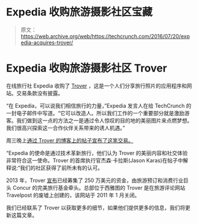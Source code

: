 # Expedia 收购旅游摄影社区宝藏 

> 原文：<https://web.archive.org/web/https://techcrunch.com/2016/07/20/expedia-acquires-trover/>

# Expedia 收购旅游摄影社区 Trover

在线旅行社 Expedia 收购了 [Trover](https://web.archive.org/web/20230103131637/http://www.trover.com/) ，这是一个人们分享旅行照片的应用程序和网站。交易条款没有披露。

“在 Expedia，可以说我们相信旅行的力量，”Expedia 发言人在给 TechCrunch 的一封电子邮件中写道。“它可以改造人。所以我们工作的一个重要部分就是激励游客。我们做到这一点的方法之一是通过令人惊叹的目的地的美丽图片来点燃梦想。我们很高兴探索这一合作伙伴关系带来的诱人机遇。”

周三晚上[通过 Trover 的博客上的帖子宣布了这笔交易。](https://web.archive.org/web/20230103131637/http://blog.trover.com/trover-is-now-part-expedia-family/)

“Expedia 的使命是通过技术革新旅行，他们认为 Trover 的美丽内容和社交体验非常符合这一使命。Trover 的首席执行官杰森·卡拉斯(Jason Karas)在帖子中解释说:“我们的社区获得了前所未有的认可。

2013 年，Trover [宣布](https://web.archive.org/web/20230103131637/https://techcrunch.com/2013/07/25/trover-raises-2-5m-funding-round-led-by-concur-to-expand-its-travel-photography-community/)已经筹集了 250 万美元的资金，由旅游预订和消费行业巨头 Concur 的完美旅行基金牵头。总部位于西雅图的 Trover 是在旅游评论网站 Travelpost 的废墟上创建的，该网站于 2011 年 1 月关闭。

我们已经联系了 Trover 以获取更多的细节，如果他们提供更多的信息，我们将更新这篇文章。
